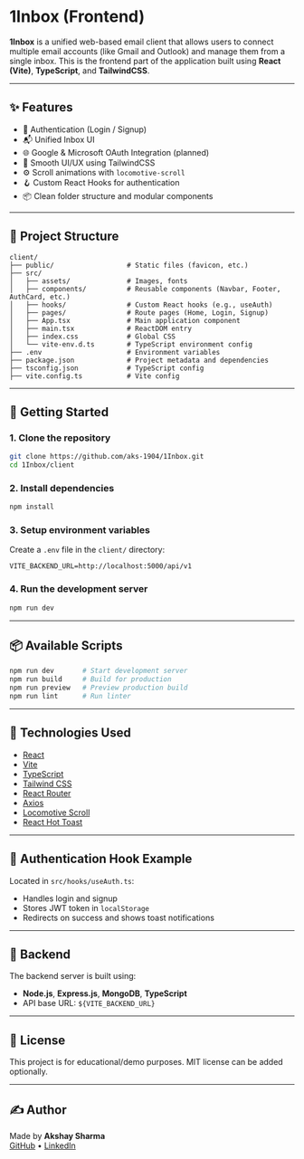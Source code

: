 # 1Inbox (Frontend)

**1Inbox** is a unified web-based email client that allows users to connect multiple email accounts (like Gmail and Outlook) and manage them from a single inbox. This is the frontend part of the application built using **React (Vite)**, **TypeScript**, and **TailwindCSS**.

---

## ✨ Features

- 🔐 Authentication (Login / Signup)
- 📬 Unified Inbox UI
- 🌐 Google & Microsoft OAuth Integration (planned)
- 🎨 Smooth UI/UX using TailwindCSS
- ⚙️ Scroll animations with `locomotive-scroll`
- 🪝 Custom React Hooks for authentication
- 📦 Clean folder structure and modular components

---

## 📁 Project Structure

```plaintext
client/
├── public/                  # Static files (favicon, etc.)
├── src/
│   ├── assets/              # Images, fonts
│   ├── components/          # Reusable components (Navbar, Footer, AuthCard, etc.)
│   ├── hooks/               # Custom React hooks (e.g., useAuth)
│   ├── pages/               # Route pages (Home, Login, Signup)
│   ├── App.tsx              # Main application component
│   ├── main.tsx             # ReactDOM entry
│   ├── index.css            # Global CSS
│   └── vite-env.d.ts        # TypeScript environment config
├── .env                     # Environment variables
├── package.json             # Project metadata and dependencies
├── tsconfig.json            # TypeScript config
├── vite.config.ts           # Vite config
```

---

## 🚀 Getting Started

### 1. Clone the repository

```bash
git clone https://github.com/aks-1904/1Inbox.git
cd 1Inbox/client
```

### 2. Install dependencies

```bash
npm install
```

### 3. Setup environment variables

Create a `.env` file in the `client/` directory:

```env
VITE_BACKEND_URL=http://localhost:5000/api/v1
```

### 4. Run the development server

```bash
npm run dev
```

---

## 📦 Available Scripts

```bash
npm run dev       # Start development server
npm run build     # Build for production
npm run preview   # Preview production build
npm run lint      # Run linter
```

---

## 🧠 Technologies Used

- [React](https://reactjs.org/)
- [Vite](https://vitejs.dev/)
- [TypeScript](https://www.typescriptlang.org/)
- [Tailwind CSS](https://tailwindcss.com/)
- [React Router](https://reactrouter.com/)
- [Axios](https://axios-http.com/)
- [Locomotive Scroll](https://locomotivemtl.github.io/locomotive-scroll/)
- [React Hot Toast](https://react-hot-toast.com/)

---

## 📁 Authentication Hook Example

Located in `src/hooks/useAuth.ts`:

- Handles login and signup
- Stores JWT token in `localStorage`
- Redirects on success and shows toast notifications

---

## 🔗 Backend

The backend server is built using:

- **Node.js**, **Express.js**, **MongoDB**, **TypeScript**
- API base URL: `${VITE_BACKEND_URL}`

---

## 📃 License

This project is for educational/demo purposes. MIT license can be added optionally.

---

## ✍️ Author

Made by **Akshay Sharma**  
[GitHub](https://github.com/aks-1904/) • [LinkedIn](https://www.linkedin.com/in/akshay-sharma-3a2478270/)
